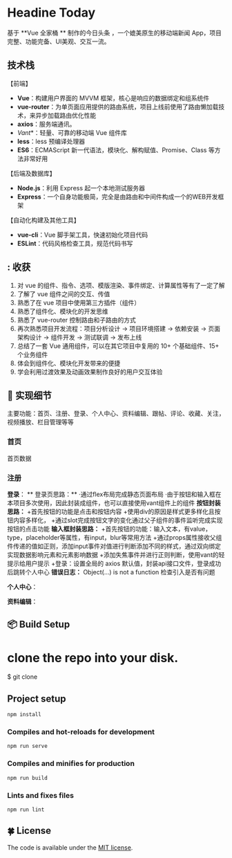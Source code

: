 # Headine Today



基于 **Vue 全家桶 ** 制作的今日头条 ，一个媲美原生的移动端新闻 App，项目完整、功能完备、UI美观、交互一流。

## 技术栈

【前端】

- **Vue**：构建用户界面的 MVVM 框架，核心是响应的数据绑定和组系统件
- **vue-router**：为单页面应用提供的路由系统，项目上线前使用了路由懒加载技术，来异步加载路由优化性能
- **axios**：服务端通讯。
- *Vant**：轻量、可靠的移动端 Vue 组件库
- **less**：less 预编译处理器
- **ES6**：ECMAScript 新一代语法，模块化、解构赋值、Promise、Class 等方法非常好用


【后端及数据库】

- **Node.js**：利用 Express 起一个本地测试服务器
- **Express**：一个自身功能极简，完全是由路由和中间件构成一个的WEB开发框架

【自动化构建及其他工具】

- **vue-cli**：Vue 脚手架工具，快速初始化项目代码
- **ESLint**：代码风格检查工具，规范代码书写


## : 收获

1. 对 vue 的组件、指令、选项、模版渲染、事件绑定、计算属性等有了一定了解
2. 了解了 vue 组件之间的交互、传值
3. 熟悉了在 vue 项目中使用第三方插件（组件）
4. 熟悉了组件化、模块化的开发思维
5. 熟悉了 vue-router 控制路由和子路由的方式
6. 再次熟悉项目开发流程：项目分析设计 -> 项目环境搭建 -> 依赖安装 -> 页面架构设计 -> 组件开发 -> 测试联调 -> 发布上线
7. 总结了一套 Vue 通用组件，可以在其它项目中复用的 10+ 个基础组件、15+ 个业务组件
8. 体会到组件化、模块化开发带来的便捷
9. 学会利用过渡效果及动画效果制作良好的用户交互体验

## :pencil: 实现细节

主要功能：首页、注册、登录、个人中心、资料编辑、跟帖、评论、收藏、关注，视频播放、栏目管理等等

### 首页

首页数据 

### 注册


**登录**：
** 登录页思路：**
·通过flex布局完成静态页面布局
·由于按钮和输入框在本项目多次使用，因此封装成组件，也可以直接使用vant组件上的组件
**按钮封装思路：**
+首先按钮的功能是点击和按钮内容
+使用div的原因是样式更多样化且按钮内容多样化，
+通过slot完成按钮文字的变化通过父子组件的事件监听完成实现按钮的点击功能
**输入框封装思路：**
+首先按钮的功能：输入文本，有value，type，placeholder等属性，有input，blur等常用方法
+通过props属性接收父组件传递的值如正则，添加input事件对值进行判断添加不同的样式，通过双向绑定实现数据影响元素和元素影响数据
+添加失焦事件并进行正则判断，使用vant的轻提示给用户提示
+登录：设置全局的 axios 默认值，封装api接口文件，登录成功后跳转个人中心
**错误日志：**
Object(...) is not a function 检查引入是否有问题


**个人中心**：


**资料编辑**：



## :package: Build Setup

# clone the repo into your disk.
$ git clone 

## Project setup
```
npm install
```

### Compiles and hot-reloads for development
```
npm run serve
```

### Compiles and minifies for production
```
npm run build
```

### Lints and fixes files
```
npm run lint
```
## :four_leaf_clover: License

The code is available under the [MIT license](https://opensource.org/licenses/MIT).
